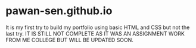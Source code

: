 # pawan-sen.github.io
It is my first try to build my portfolio using basic HTML and CSS but not the last try.
IT IS STILL NOT COMPLETE AS IT WAS AN ASSIGNMENT WORK FROM ME COLLEGE BUT WILL BE UPDATED SOON.

